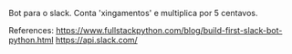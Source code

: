 Bot para o slack. Conta 'xingamentos' e multiplica por 5 centavos.

References:
https://www.fullstackpython.com/blog/build-first-slack-bot-python.html
https://api.slack.com/